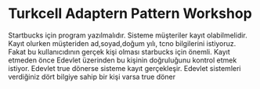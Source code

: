 # Turkcell Adaptern Pattern Workshop

Startbucks için program yazılmalıdır. Sisteme müşteriler kayıt olabilmelidir. Kayıt olurken müşteriden ad,soyad,doğum yılı, tcno bilgilerini istiyoruz. Fakat bu kullanıcıdının gerçek kişi olması starbucks için önemli. Kayıt etmeden önce Edevlet üzerinden bu kişinin doğruluğunu kontrol etmek istiyor. Edevlet true dönerse sisteme kayıt gerçekleşir. Edevlet sistemleri verdiğiniz dört bilgiye sahip bir kişi varsa true döner